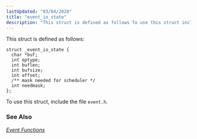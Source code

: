 ```yaml
---
lastUpdated: "03/04/2020"
title: "event_io_state"
description: "This struct is defined as follows To use this struct include the file event h Chapter 24 Event Functions..."
---
```


This struct is defined as follows:

```
struct _event_io_state {
  char *buf;
  int optype;
  int buflen;
  int bufsize;
  int offset;
  /** mask needed for scheduler */
  int needmask;
};
```

To use this struct, include the file `event.h`.

### <a name="idp46471248"></a> See Also

[*Event Functions*](/momentum/3/3-api/event)